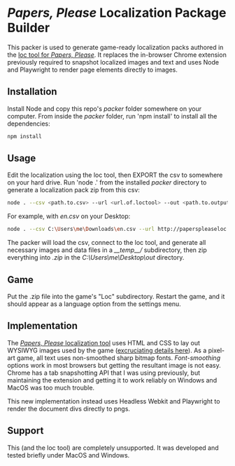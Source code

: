 # *Papers, Please* Localization Package Builder



This packer is used to generate game-ready localization packs authored in the [loc tool for *Papers, Please*](http://paperspleaseloc.github.io/). It replaces the in-browser Chrome extension previously required to snapshot localized images and text and uses Node and Playwright to render page elements directly to images.



## Installation

Install Node and copy this repo's *packer* folder somewhere on your computer. From inside the *packer* folder, run 'npm install' to install all the dependencies:

```bash
npm install
```



## Usage

Edit the localization using the loc tool, then EXPORT the csv to somewhere on your hard drive. Run 'node .' from the installed *packer* directory to generate a localization pack zip from this csv:

```bash
node . --csv <path.to.csv> --url <url.of.loctool> --out <path.to.output.dir>
```

For example, with *en.csv* on your Desktop:

```bash
node . --csv C:\Users\me\Downloads\en.csv --url http://paperspleaseloc.github.io --out C:\Users\me\Desktop\out
```

The packer will load the csv, connect to the loc tool, and generate all necessary images and data files in a *\_\_temp\_\_<lang>/* subdirectory, then zip everything into *<lang>.zip* in the *C:\Users\me\Desktop\out* directory.



## Game

Put the <lang>.zip file into the game's "Loc" subdirectory. Restart the game, and it should appear as a language option from the settings menu.



## Implementation

The [*Papers, Please* localization tool](http://paperspleaseloc.github.io/) uses HTML and CSS to lay out WYSIWYG images used by the game ([excruciating details here](http://dukope.tumblr.com/post/83177288060/localizing-papers-please-papers-please-was)). As a pixel-art game, all text uses non-smoothed sharp bitmap fonts. *Font-smoothing* options work in most browsers but getting the resultant image is not easy. Chrome has a tab snapshotting API that I was using previously, but maintaining the extension and getting it to work reliably on Windows and MacOS was too much trouble. 

This new implementation instead uses Headless Webkit and Playwright to render the document divs directly to pngs.


## Support

This (and the loc tool) are completely unsupported. It was developed and tested briefly under MacOS and Windows.

